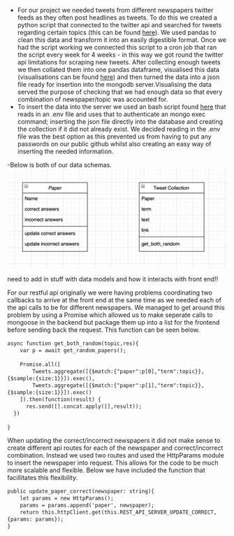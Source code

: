 - For our project we needed tweets from different newspapers twitter feeds as they often post headlines as tweets. To do this we created a python script that connected to the twitter api and searched for tweets regarding certain topics (this can be found [here](https://github.com/jamesrw94/UoB_group_project/blob/main/twitterapi/twitterconnect.py)). We used pandas to clean this data and transform it into an easily digestible format. Once we had the script working we connected this script to a cron job that ran the script every week for 4 weeks - in this way we got round the twitter api limitations for scraping new tweets. After collecting enough tweets we then collated them into one pandas dataframe, visualised this data (visualisations can be found [here](https://github.com/jamesrw94/UoB_group_project/blob/dans_branch/twitterapi/csv_contents_visualizations.ipynb)) and then turned the data into a json file ready for insertion into the mongodb server.Visualising the data served the purpose of checking that we had enough data so that every combination of newspaper/topic was accounted for.
- To insert the data into the server we used an bash script found [here](https://github.com/jamesrw94/UoB_group_project/blob/dans_branch/twitterapi/insertion_script.sh) that reads in an .env file and uses that to authenticate an mongo exec command; inserting the json file directly into the database and creating the collection if it did not already exist. We decided reading in the .env file was the best option as this prevented us from having to put any passwords on our public github whilst also creating an easy way of inserting the needed information.



-Below is both of our data schemas.
 ![collection diagrams](https://github.com/jamesrw94/UoB_group_project/blob/dans_branch/DataModel/updated_data_model.png)

need to add in stuff with data models and how it interacts with front end!!



For our restful api originally we were having problems coordinating two callbacks to arrive at the front end at the same time as we needed each of the api calls to be for different newspapers. We managed to get around this problem by using a Promise which allowed us to make seperate calls to mongoose in the backend but package them up into a list for the frontend before sending back the request. This function can be seen below.

```
async function get_both_random(topic,res){
    var p = await get_random_papers();

    Promise.all([
        Tweets.aggregate([{$match:{"paper":p[0],"term":topic}},{$sample:{size:1}}]).exec(),
        Tweets.aggregate([{$match:{"paper":p[1],"term":topic}},{$sample:{size:1}}]).exec()
    ]).then(function(result) {
      res.send([].concat.apply([],result));
  })

}

```


When updating the correct/incorrect newspapers it did not make sense to create different api routes for each of the newspaper and correct/incorrect combination. Instead we used two routes and used the HttpParams module to insert the newspaper into request. This allows for the code to be much more scalable and flexible. Below we have included the function that facillitates this flexibility. 

```
public update_paper_correct(newspaper: string){
    let params = new HttpParams();
    params = params.append('paper', newspaper);
    return this.httpClient.get(this.REST_API_SERVER_UPDATE_CORRECT,{params: params});
}
```



